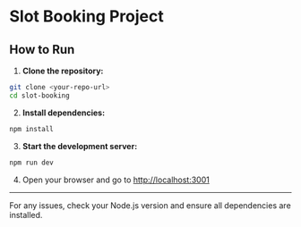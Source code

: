 
# Slot Booking Project

## How to Run

1. **Clone the repository:**
  ```sh
  git clone <your-repo-url>
  cd slot-booking
  ```

2. **Install dependencies:**
  ```sh
  npm install
  ```

3. **Start the development server:**
  ```sh
  npm run dev
  ```

4. Open your browser and go to [http://localhost:3001](http://localhost:3001)

---
For any issues, check your Node.js version and ensure all dependencies are installed.
